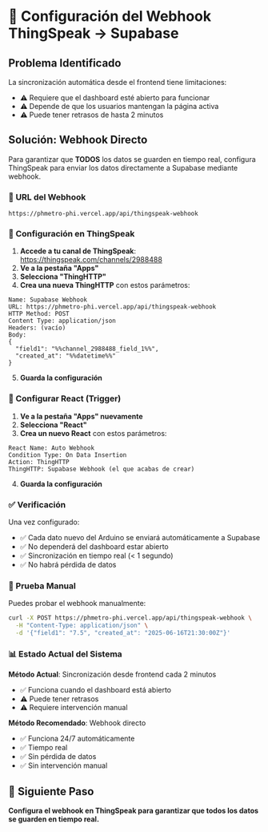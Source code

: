 # 🔧 Configuración del Webhook ThingSpeak → Supabase

## Problema Identificado

La sincronización automática desde el frontend tiene limitaciones:
- ⚠️ Requiere que el dashboard esté abierto para funcionar
- ⚠️ Depende de que los usuarios mantengan la página activa
- ⚠️ Puede tener retrasos de hasta 2 minutos

## Solución: Webhook Directo

Para garantizar que **TODOS** los datos se guarden en tiempo real, configura ThingSpeak para enviar los datos directamente a Supabase mediante webhook.

### 📡 URL del Webhook
```
https://phmetro-phi.vercel.app/api/thingspeak-webhook
```

### 🔧 Configuración en ThingSpeak

1. **Accede a tu canal de ThingSpeak**: https://thingspeak.com/channels/2988488
2. **Ve a la pestaña "Apps"**
3. **Selecciona "ThingHTTP"**
4. **Crea una nueva ThingHTTP** con estos parámetros:

```
Name: Supabase Webhook
URL: https://phmetro-phi.vercel.app/api/thingspeak-webhook
HTTP Method: POST
Content Type: application/json
Headers: (vacío)
Body:
{
  "field1": "%%channel_2988488_field_1%%",
  "created_at": "%%datetime%%"
}
```

5. **Guarda la configuración**

### 🎯 Configurar React (Trigger)

1. **Ve a la pestaña "Apps" nuevamente**
2. **Selecciona "React"**
3. **Crea un nuevo React** con estos parámetros:

```
React Name: Auto Webhook
Condition Type: On Data Insertion
Action: ThingHTTP
ThingHTTP: Supabase Webhook (el que acabas de crear)
```

4. **Guarda la configuración**

### ✅ Verificación

Una vez configurado:
- ✅ Cada dato nuevo del Arduino se enviará automáticamente a Supabase
- ✅ No dependerá del dashboard estar abierto
- ✅ Sincronización en tiempo real (< 1 segundo)
- ✅ No habrá pérdida de datos

### 🧪 Prueba Manual

Puedes probar el webhook manualmente:

```bash
curl -X POST https://phmetro-phi.vercel.app/api/thingspeak-webhook \
  -H "Content-Type: application/json" \
  -d '{"field1": "7.5", "created_at": "2025-06-16T21:30:00Z"}'
```

### 📊 Estado Actual del Sistema

**Método Actual**: Sincronización desde frontend cada 2 minutos
- ✅ Funciona cuando el dashboard está abierto
- ⚠️ Puede tener retrasos
- ⚠️ Requiere intervención manual

**Método Recomendado**: Webhook directo
- ✅ Funciona 24/7 automáticamente
- ✅ Tiempo real
- ✅ Sin pérdida de datos
- ✅ Sin intervención manual

## 🚀 Siguiente Paso

**Configura el webhook en ThingSpeak para garantizar que todos los datos se guarden en tiempo real.**
